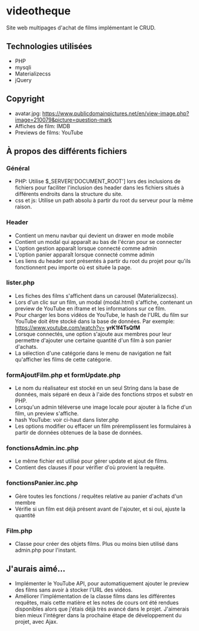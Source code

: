 # videotheque
Site web multipages d'achat de films implémentant le CRUD.

## Technologies utilisées
- PHP
- mysqli
- Materializecss
- jQuery

## Copyright
- avatar.jpg: https://www.publicdomainpictures.net/en/view-image.php?image=210079&picture=question-mark
- Affiches de film: IMDB
- Previews de films: YouTube

## À propos des différents fichiers

### Général
- PHP: Utilise $_SERVER['DOCUMENT_ROOT'] lors des inclusions de fichiers pour faciliter l'inclusion des header dans les fichiers situés à différents endroits dans la structure du site.
- css et js: Utilise un path absolu à partir du root du serveur pour la même raison.

### Header
- Contient un menu navbar qui devient un drawer en mode mobile
- Contient un modal qui apparaît au bas de l'écran pour se connecter
- L'option gestion apparaît lorsque connecté comme admin
- L'option panier apparaît lorsque connecté comme admin
- Les liens du header sont présentés à partir du root du projet pour qu'ils fonctionnent peu importe où est située la page. 

### lister.php
- Les fiches des films s'affichent dans un carousel (Materializecss).
- Lors d'un clic sur un film, un modal (modal.html) s'affiche, contenant un preview de YouTube en iframe et les informations sur ce film.
- Pour charger les bons vidéos de YouTube, le hash de l'URL du film sur YouTube doit être stocké dans la base de données. Par exemple: https://www.youtube.com/watch?v= **yrK1f4TsQfM**
- Lorsque connectés, une option s'ajoute aux membres pour leur permettre d'ajouter une certaine quantité d'un film à son panier d'achats.
- La sélection d'une catégorie dans le menu de navigation ne fait qu'afficher les films de cette catégorie.

### formAjoutFilm.php et formUpdate.php
- Le nom du réalisateur est stocké en un seul String dans la base de données, mais séparé en deux à l'aide des fonctions strpos et substr en PHP.
- Lorsqu'un admin téléverse une image locale pour ajouter à la fiche d'un film, un preview s'affiche.
- hash YouTube: voir ci-haut dans lister.php
- Les options modifier ou effacer un film préremplissent les formulaires à partir de données obtenues de la base de données. 

### fonctionsAdmin.inc.php
- Le même fichier est utilisé pour gérer update et ajout de films.
- Contient des clauses if pour vérifier d'où provient la requête.

### fonctionsPanier.inc.php
- Gère toutes les fonctions / requêtes relative au panier d'achats d'un membre
- Vérifie si un film est déjà présent avant de l'ajouter, et si oui, ajuste la quantité

### Film.php
- Classe pour créer des objets films. Plus ou moins bien utilisé dans admin.php pour l'instant.

## J'aurais aimé...
- Implémenter le YouTube API, pour automatiquement ajouter le preview des films sans avoir à stocker l'URL des vidéos.
- Améliorer l'implémentation de la classe films dans les différentes requêtes, mais cette matière et les notes de cours ont été rendues disponibles alors que j'étais déjà très avancé dans le projet. J'aimerais bien mieux l'intégrer dans la prochaine étape de développement du projet, avec Ajax.